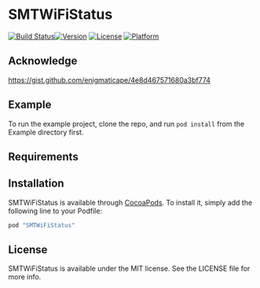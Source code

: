 # SMTWiFiStatus

[![Build Status](https://travis-ci.org/alirp88/SMTWiFiStatus.svg?branch=master)](https://travis-ci.org/alirp88/SMTWiFiStatus)[![Version](https://img.shields.io/cocoapods/v/SMTWiFiStatus.svg?style=flat)](http://cocoapods.org/pods/SMTWiFiStatus)
[![License](https://img.shields.io/cocoapods/l/SMTWiFiStatus.svg?style=flat)](http://cocoapods.org/pods/SMTWiFiStatus)
[![Platform](https://img.shields.io/cocoapods/p/SMTWiFiStatus.svg?style=flat)](http://cocoapods.org/pods/SMTWiFiStatus)

## Acknowledge 

https://gist.github.com/enigmaticape/4e8d467571680a3bf774

## Example

To run the example project, clone the repo, and run `pod install` from the Example directory first.

## Requirements

## Installation

SMTWiFiStatus is available through [CocoaPods](http://cocoapods.org). To install
it, simply add the following line to your Podfile:

```ruby
pod "SMTWiFiStatus"
```

## License

SMTWiFiStatus is available under the MIT license. See the LICENSE file for more info.
